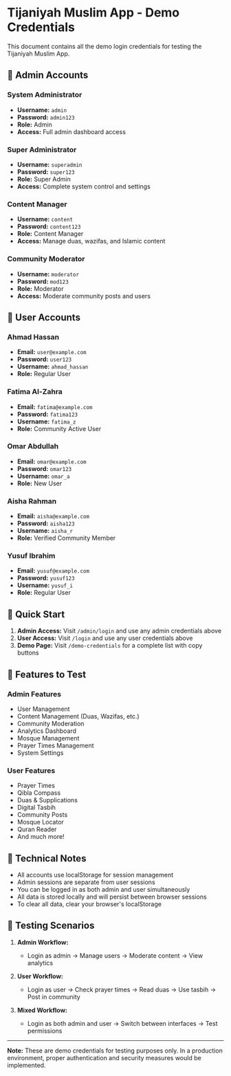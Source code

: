 # Tijaniyah Muslim App - Demo Credentials

This document contains all the demo login credentials for testing the Tijaniyah Muslim App.

## 🔐 Admin Accounts

### System Administrator
- **Username:** `admin`
- **Password:** `admin123`
- **Role:** Admin
- **Access:** Full admin dashboard access

### Super Administrator
- **Username:** `superadmin`
- **Password:** `super123`
- **Role:** Super Admin
- **Access:** Complete system control and settings

### Content Manager
- **Username:** `content`
- **Password:** `content123`
- **Role:** Content Manager
- **Access:** Manage duas, wazifas, and Islamic content

### Community Moderator
- **Username:** `moderator`
- **Password:** `mod123`
- **Role:** Moderator
- **Access:** Moderate community posts and users

## 👤 User Accounts

### Ahmad Hassan
- **Email:** `user@example.com`
- **Password:** `user123`
- **Username:** `ahmad_hassan`
- **Role:** Regular User

### Fatima Al-Zahra
- **Email:** `fatima@example.com`
- **Password:** `fatima123`
- **Username:** `fatima_z`
- **Role:** Community Active User

### Omar Abdullah
- **Email:** `omar@example.com`
- **Password:** `omar123`
- **Username:** `omar_a`
- **Role:** New User

### Aisha Rahman
- **Email:** `aisha@example.com`
- **Password:** `aisha123`
- **Username:** `aisha_r`
- **Role:** Verified Community Member

### Yusuf Ibrahim
- **Email:** `yusuf@example.com`
- **Password:** `yusuf123`
- **Username:** `yusuf_i`
- **Role:** Regular User

## 🚀 Quick Start

1. **Admin Access:** Visit `/admin/login` and use any admin credentials above
2. **User Access:** Visit `/login` and use any user credentials above
3. **Demo Page:** Visit `/demo-credentials` for a complete list with copy buttons

## 📱 Features to Test

### Admin Features
- User Management
- Content Management (Duas, Wazifas, etc.)
- Community Moderation
- Analytics Dashboard
- Mosque Management
- Prayer Times Management
- System Settings

### User Features
- Prayer Times
- Qibla Compass
- Duas & Supplications
- Digital Tasbih
- Community Posts
- Mosque Locator
- Quran Reader
- And much more!

## 🔧 Technical Notes

- All accounts use localStorage for session management
- Admin sessions are separate from user sessions
- You can be logged in as both admin and user simultaneously
- All data is stored locally and will persist between browser sessions
- To clear all data, clear your browser's localStorage

## 🎯 Testing Scenarios

1. **Admin Workflow:**
   - Login as admin → Manage users → Moderate content → View analytics

2. **User Workflow:**
   - Login as user → Check prayer times → Read duas → Use tasbih → Post in community

3. **Mixed Workflow:**
   - Login as both admin and user → Switch between interfaces → Test permissions

---

**Note:** These are demo credentials for testing purposes only. In a production environment, proper authentication and security measures would be implemented.
